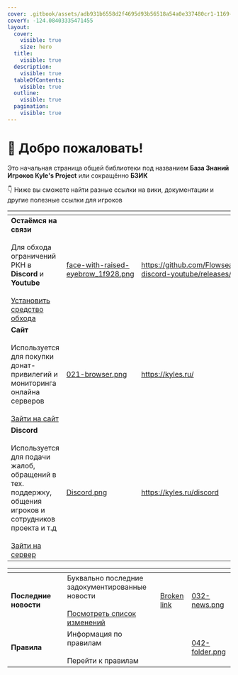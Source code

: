 ```yaml
---
cover: .gitbook/assets/adb931b6558d2f4695d93b56518a54a0e337480cr1-1169-798v2_uhq.jpg
coverY: -124.08403335471455
layout:
  cover:
    visible: true
    size: hero
  title:
    visible: true
  description:
    visible: true
  tableOfContents:
    visible: true
  outline:
    visible: true
  pagination:
    visible: true
---
```


# 👋 Добро пожаловать!

Это начальная страница общей библиотеки под названием **База Знаний Игроков Kyle's Project** или сокращённо **БЗИК**

👇 Ниже вы сможете найти разные ссылки на вики, документации и другие полезные ссылки для игроков

<table data-view="cards" data-full-width="false"><thead><tr><th></th><th data-hidden data-card-cover data-type="files"></th><th data-hidden data-card-target data-type="content-ref"></th></tr></thead><tbody><tr><td><strong>Остаёмся на связи</strong><br><br>Для обхода ограничений РКН в <strong>Discord</strong> и <strong>Youtube</strong><br><br><a href="https://github.com/Flowseal/zapret-discord-youtube/releases/latest">Установить средство обхода</a></td><td><a href=".gitbook/assets/face-with-raised-eyebrow_1f928.png">face-with-raised-eyebrow_1f928.png</a></td><td><a href="https://github.com/Flowseal/zapret-discord-youtube/releases/latest">https://github.com/Flowseal/zapret-discord-youtube/releases/latest</a></td></tr><tr><td><strong>Сайт</strong><br><br>Используется для покупки донат-привилегий и мониторинга онлайна серверов<br><br><a href="https://kyles.ru/">Зайти на сайт</a></td><td><a href=".gitbook/assets/021-browser.png">021-browser.png</a></td><td><a href="https://kyles.ru/">https://kyles.ru/</a></td></tr><tr><td><strong>Discord</strong><br><br>Используется для подачи жалоб, обращений в тех. поддержку, общения игроков и сотрудников проекта и т.д<br><br><a href="https://kyles.ru/discord">Зайти на сервер</a></td><td><a href=".gitbook/assets/Discord.png">Discord.png</a></td><td><a href="https://kyles.ru/discord">https://kyles.ru/discord</a></td></tr></tbody></table>



<table data-card-size="large" data-view="cards"><thead><tr><th></th><th></th><th></th><th data-hidden data-card-target data-type="content-ref"></th><th data-hidden data-card-cover data-type="files"></th></tr></thead><tbody><tr><td><strong>Последние новости</strong></td><td></td><td>Буквально последние задокументированные новости<br><br><a href="broken-reference">Посмотреть список изменений</a></td><td><a href="broken-reference">Broken link</a></td><td><a href=".gitbook/assets/032-news.png">032-news.png</a></td></tr><tr><td><strong>Правила</strong></td><td></td><td>Информация по правилам<br><br>Перейти к правилам<br></td><td></td><td><a href=".gitbook/assets/042-folder.png">042-folder.png</a></td></tr></tbody></table>

